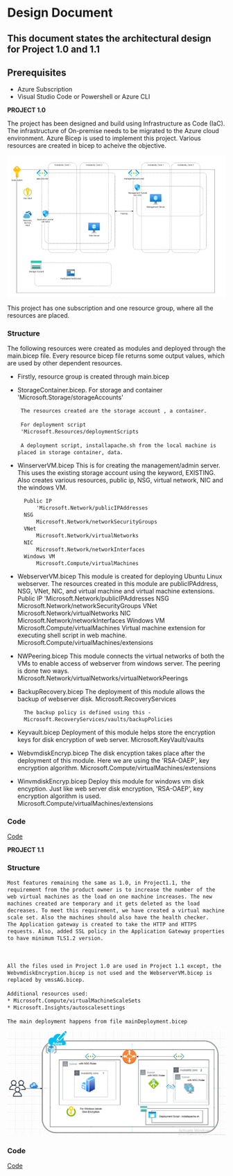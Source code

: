 # Design Document

## This document states the architectural design for Project 1.0 and 1.1

## Prerequisites

* Azure Subscription
* Visual Studio Code or Powershell or Azure CLI


**PROJECT 1.0**

The project has been designed and build using Infrastructure as Code (IaC). The infrastructure of On-premise needs to be migrated to the Azure cloud environment.
Azure Bicep is used to implement this project. Various resources are created in bicep to acheive the objective.

![Architecture Design 1.0](https://github.com/Techgrounds-Cloud-9/cloud-9-MBarodia/blob/714ba9940bf431c98562e6298379e1de2860b9ad/00_includes/Project1.0/Design/ArchitectureDesign1.0.PNG)

This project has one subscription and one resource group, where all the resources are placed.

### Structure
The following resources were created as modules and deployed through the main.bicep file. Every resource bicep file returns some output values, which are used by other dependent resources.
* Firstly, resource group is created through main.bicep
* StorageContainer.bicep.
        For storage and container
       'Microsoft.Storage/storageAccounts'

       The resources created are the storage account , a container.

       For deployment script
       'Microsoft.Resources/deploymentScripts
  
       A deployment script, installapache.sh from the local machine is placed in storage container, data.


* WinserverVM.bicep
        This is for creating the management/admin server. This uses the existing storage account using the keyword, EXISTING. 
        Also creates various resources, public ip, NSG, virtual network, NIC and the windows VM.
        

        Public IP
            'Microsoft.Network/publicIPAddresses
        NSG
            Microsoft.Network/networkSecurityGroups
        VNet
            Microsoft.Network/virtualNetworks
        NIC
            Microsoft.Network/networkInterfaces
        Windows VM
            Microsoft.Compute/virtualMachines

* WebserverVM.bicep
        This module is created for deploying Ubuntu Linux webserver. The resources created in this module are publicIPAddress, NSG, VNet, NIC, and virtual machine and virtual machine extensions.
        Public IP
            'Microsoft.Network/publicIPAddresses
        NSG
            Microsoft.Network/networkSecurityGroups
        VNet
            Microsoft.Network/virtualNetworks
        NIC
            Microsoft.Network/networkInterfaces
        Windows VM
            Microsoft.Compute/virtualMachines
        Virtual machine extension for executing shell script in web machine.
            Microsoft.Compute/virtualMachines/extensions


* NWPeering.bicep
        This module connects the virtual networks of both the VMs to enable access of webserver from windows server. The peering is done two ways.
        Microsoft.Network/virtualNetworks/virtualNetworkPeerings

* BackupRecovery.bicep
        The deployment of this module allows the backup of webserver disk.
        Microsoft.RecoveryServices

        The backup policy is defined using this - 
        Microsoft.RecoveryServices/vaults/backupPolicies

* Keyvault.bicep
        Deployment of this module helps store the encryption keys for disk encryption of web server.
        Microsoft.KeyVault/vaults


* WebvmdiskEncryp.bicep
        The disk encyption takes place after the deployment of this module. Here we are using the 'RSA-OAEP', key encryption algorithm.
        Microsoft.Compute/virtualMachines/extensions

* WinvmdiskEncryp.bicep
        Deploy this module for windows vm disk encyption. Just like web server disk encryption, 'RSA-OAEP', key encryption algorithm is used.
        Microsoft.Compute/virtualMachines/extensions

### Code

[Code](https://github.com/Techgrounds-Cloud-9/cloud-9-MBarodia/tree/main/Project1.0/ProjectFiles/Code)

**PROJECT 1.1**

### Structure
    
    Most features remaining the same as 1.0, in Project1.1, the requirement from the product owner is to increase the number of the web virtual machines as the load on one machine increases. The new machines created are temporary and it gets deleted as the load decreases. To meet this requirement, we have created a virtual machine scale set. Also the machines should also have the health checker.  
    The Application gateway is created to take the HTTP and HTTPS requests. Also, added SSL policy in the Application Gateway properties to have minimum TLS1.2 version.

    

    All the files used in Project 1.0 are used in Project 1.1 except, the WebvmdiskEncryption.bicep is not used and the WebserverVM.bicep is replaced by vmssAG.bicep.

    Additional resources used:
    * Microsoft.Compute/virtualMachineScaleSets
    * Microsoft.Insights/autoscalesettings

    The main deployment happens from file mainDeployment.bicep

    
![Architecture Design 1.1](https://github.com/Techgrounds-Cloud-9/cloud-9-MBarodia/blob/714ba9940bf431c98562e6298379e1de2860b9ad/00_includes/Project1.1/Design/ArchitectureDesign1.1.PNG)


### Code

[Code](https://github.com/Techgrounds-Cloud-9/cloud-9-MBarodia/tree/main/Project1.1/ProjectFiles/Code)


